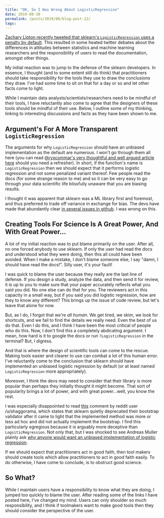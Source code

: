 ```yaml
---
title: "OK, So I Was Wrong About LogisticRegression"
date: 2019-08-30
permalink: /posts/2019/08/blog-post-22/
tags:
---
```


[Zachary Lipton recently tweeted that sklearn's `LogisticRegression` uses a penalty by default](https://twitter.com/zacharylipton/status/1167298276686589953).  This resulted in some heated twitter debates about the differences in attitudes between statistics and machine learning researchers and the responsibility of users to read the documentation, amongst other things.

My initial reaction was to jump to the defense of the sklearn developers.  In essence, I thought (and to some extent still do think) that practitioners should take responsibility for the tools they use to draw the conclusions they draw.  I've had some time to sit on that for a day or so and let other facts come to light.

While I maintain data analysts/scientists/researchers need to be mindful of their tools, I have reluctantly also come to agree that the designers of these tools should be mindful of their use.  Below, I outline some of my thinking, linking to interesting discussions and facts as they have been shown to me.

## Argument's For A More Transparent `LogisticRegression`

The arguments for why `LogisticRegression` should have an unbiased implementation as the default are numerous.  I won't go through them all here (you can read [@ryxcommar's very thoughtful and well argued article here](https://ryxcommar.com/2019/08/30/scikit-learns-defaults-are-wrong/) should you need a refresher).  In short, if the function's name is `LogisticRegression` then we should expect that it performs logistic regression and not some penalized variant thereof. Few people read the docs (for some strange reason to me) and so it can be very easy to go through your data scientific life blissfully unaware that you are biasing results.

I thought it was apparent that sklearn was a ML library first and foremost, and thus preferred to trade off variance in exchange for bias. The devs have made that abundantly clear [in several issues in github](https://github.com/scikit-learn/scikit-learn/issues/6738#issuecomment-252799153).  I was wrong on this.

## Creating Tools For Science Is A Great Power, And With Great Power...

A lot of my initial reaction was to put blame primarily on the user.  After all, no one forced anybody to use sklearn.  If only the user had read the docs and understood what they were doing, then this all could have been avoided.  When I make a mistake, I don't blame someone else, I say "damn, I should have read the docs!".  Silly user, it's your fault!

I was quick to blame the user because they really are the last line of defense.  If you design a study, analyze the data, and then send it for review, it is up to you to make sure that your paper accurately reflects what you said you did.  No one else can do that for you.  The reviewers act in this capacity in a small way, but if you said you did logistic regression, how are they to know any different?  This brings up the issue of code review, but let's leave that alone for now.

But, as I do, I forgot that *we're all human*.  We get tired, we skim, we look for shortcuts, and we fail to find the details we really need.  Even the best of us do that.  Even I do this, and I think I have been the most critical of people who do this.  Now, I don't find this a completely abdicating argument.  I mean, how hard is it to google the docs or run `?LogisticRegression` in the terminal?  But, I digress.

And that is where the design of scientific tools can come to the rescue. Making tools easier and clearer to use can combat a lot of this human error. I've reluctantly come to the conclusion that sklearn should have implemented an unbiased logistic regression by default (or at least named `LogisticRegression` more appropriately).

Moreover, I think the devs may need to consider that their library is more popular than perhaps they initially thought it might become.  That sort of popularity brings a lot of power, and with great power...well, you know the rest.

I was especially disappointed to read [this](https://www.reddit.com/r/statistics/comments/8de54s/is_r_better_than_python_at_anything_i_started/dxmnaef/) comment by reddit user /u/shaggorama, which states that sklearn quietly deprecated their bootstrap validator after it came to light that the implemented method was more or less ad hoc and did not actually implement the bootstrap.  I find this particularly egregious because it is arguably more deceptive than `LogsiticRegression`.  Not only that, but I was shocked to see Andreas Muller plainly ask [why anyone would want an unbiased implementation of logistic regression](https://github.com/scikit-learn/scikit-learn/issues/6738#issuecomment-252798270).

If we should expect that practitioners act in good faith, then tool makers should create tools which allow practitioners to act in good faith easily.  To do otherwise, I have come to conclude, is to obstruct good science.

## So What?

While I maintain users have a responsibility to know what they are doing, I jumped too quickly to blame the user.  After reading some of the links I have posted here,  I've changed my mind.  Users can only shoulder so much responsibility, and I think if toolmakers want to make good tools then they should consider the perspective of the user.
